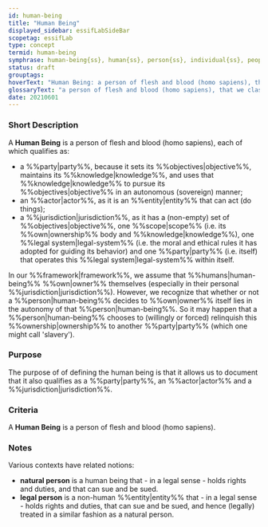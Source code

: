 ```yaml
---
id: human-being
title: "Human Being"
displayed_sidebar: essifLabSideBar
scopetag: essifLab
type: concept
termid: human-being
symphrase: human-being{ss}, human{ss}, person{ss}, individual{ss}, people
status: draft
grouptags:
hoverText: "Human Being: a person of flesh and blood (homo sapiens), that we classify both as a Party, an Actor, and a Jurisdiction."
glossaryText: "a person of flesh and blood (homo sapiens), that we classify both as a %%party^party%%,an %%actor^actor%%, and a %%jurisdiction^jurisdiction%%."
date: 20210601
---
```


### Short Description
A **Human Being** is a person of flesh and blood (homo sapiens), each of which qualifies as:
- a %%party|party%%, because it sets its %%objectives|objective%%, maintains its %%knowledge|knowledge%%, and uses that %%knowledge|knowledge%% to pursue its %%objectives|objective%% in an autonomous (sovereign) manner;
- an %%actor|actor%%, as it is an %%entity|entity%% that can act (do things);
- a %%jurisdiction|jurisdiction%%, as it has a (non-empty) set of %%objectives|objective%%, one %%scope|scope%% (i.e. its %%own|ownership%% body and %%knowledge|knowledge%%), one %%legal system|legal-system%% (i.e. the moral and ethical rules it has adopted for guiding its behavior) and one %%party|party%% (i.e. itself) that operates this %%legal system|legal-system%% within itself.

In our %%framework|framework%%, we assume that %%humans|human-being%% %%own|owner%% themselves (especially in their personal %%jurisdiction|jurisdiction%%). However, we recognize that whether or not a %%person|human-being%% decides to %%own|owner%% itself lies in the autonomy of that %%person|human-being%%. So it may happen that a %%person|human-being%% chooses to (willingly or forced) relinquish this %%ownership|ownership%% to another %%party|party%% (which one might call 'slavery').

### Purpose
The purpose of of defining the human being is that it allows us to document that it also qualifies as a %%party|party%%, an %%actor|actor%% and a %%jurisdiction|jurisdiction%%.

### Criteria
A **Human Being** is a person of flesh and blood (homo sapiens).

### Notes
Various contexts have related notions:
- **natural person** is a human being that - in a legal sense - holds rights and duties, and that can sue and be sued.
- **legal person** is a non-human %%entity|entity%% that - in a legal sense - holds rights and duties, that can sue and be sued, and hence (legally) treated in a similar fashion as a natural person.
